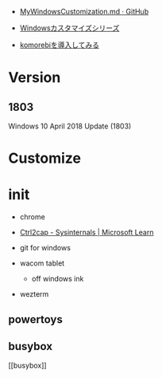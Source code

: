 - [MyWindowsCustomization.md · GitHub](https://gist.github.com/sheepla/e5cf901223554426d420ce42cd34b964)
- [Windowsカスタマイズシリーズ](http://tatsu.life.coocan.jp/MySoft/WinCust/index.html)

- [komorebiを導入してみる](https://zenn.dev/omochice/articles/50f42a3df8f426)

# Version
## 1803
Windows 10 April 2018 Update (1803) 

# Customize
# init
- chrome
- [Ctrl2cap - Sysinternals | Microsoft Learn](https://learn.microsoft.com/ja-jp/sysinternals/downloads/ctrl2cap)
- git for windows
- wacom tablet
	- off windows ink

- wezterm

## powertoys

## busybox
[[busybox]]

